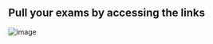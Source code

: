 ## Pull your exams by accessing the links
![image](https://github.com/user-attachments/assets/1b97735f-4fba-4563-85d0-8419e1592506)

